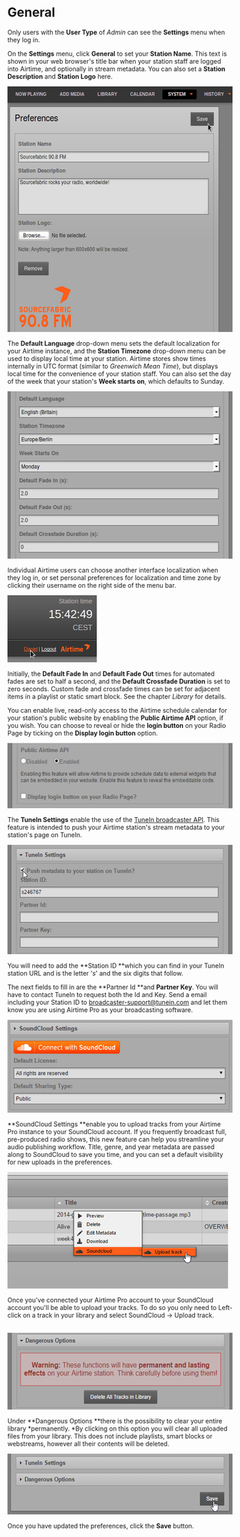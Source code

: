 General
=======

Only users with the **User Type** of *Admin* can see the **Settings** menu when they log in.

On the <span style="font-weight: bold;">Settings</span> menu, click **General** to set your **Station Name**. This text is shown in your web browser's title bar when your station staff are logged into Airtime, and optionally in stream metadata. You can also set a **Station Description** and **Station Logo** here.

<img src="static/Screenshot553-Station_preferences.png" alt="Station preferences" width="565" height="550" />

The **Default Language** drop-down menu sets the default localization for your Airtime instance, and the **Station Timezone** drop-down menu can be used to display local time at your station. Airtime stores show times internally in UTC format (similar to *Greenwich Mean Time*), but displays local time for the convenience of your station staff. You can also set the day of the week that your station's **Week starts on**, which defaults to Sunday.

<img src="static/Screenshot554-Default_language.png" alt="Default language" width="540" height="375" />

Individual Airtime users can choose another interface localization when they log in, or set personal preferences for localization and time zone by clicking their username on the right side of the menu bar.

<img src="static/Screenshot556-Username_link.png" alt="User name link" width="200" height="150" />

Initially, the **Default Fade In** and **Default Fade Out** times for automated fades are set to half a second, and the **Default Crossfade Duration** is set to zero seconds. Custom fade and crossfade times can be set for adjacent items in a playlist or static smart block. See the chapter *Library* for details. 

You can enable live, read-only access to the Airtime schedule calendar for your station's public website by enabling the **Public Airtime API** option, if you wish. You can choose to reveal or hide the **login button** on your Radio Page by ticking on the **Display login button** option.

<img src="static/Login_Button_02.PNG" width="543" height="146" />

The **TuneIn Settings** enable the use of the [TuneIn broadcaster API](http://tunein.com/broadcasters/api/ "TuneIn broadcaster API"). <span>This feature is intended to push your Airtime station's stream metadata to your station's page on TuneIn. </span>

<span><img src="static/TuneIn%20Settings.PNG" width="543" height="245" />
</span>

You will need to add the **Station ID **which you can find in your TuneIn station URL and is the letter '*s*' and the six digits that follow. 

The next fields to fill in are the **Partner Id **and **Partner Key**. You will have to contact <span class="il">TuneIn to request both the Id and Key. Send a email including your Station ID to</span><span> </span>[broadcaster-support@<span class="il">tunein</span>.com](mailto:broadcaster-support@tunein.com "TuneIn broadcaster API")<span> and let them know you are using Airtime Pro as your broadcasting software.</span>

<span><img src="static/2015-06-29%2018_14_50-staging4%20-%20Airtime.png" alt="SoundCloud Settings" width="512" height="208" /></span>

<span>**SoundCloud Settings **enable you to upload tracks from your Airtime Pro instance to your SoundCloud account. <span>If you frequently broadcast full, pre-produced radio shows, this new feature can help you streamline your audio publishing workflow. Title, genre, and year metadata are passed along to SoundCloud to save you time, and you can set a default visibility for new uploads in the preferences.</span></span>

<span><img src="static/2015-06-29%2018_17_25-staging4%20-%20Airtime.png" alt="SoundCloud upload" width="494" height="261" /></span>

<span>Once you've connected your Airtime Pro account to your SoundCloud account you'll be able to upload your tracks. To do so you only need to <span>Left-click on a track in your library and select SoundCloud -&gt; Upload track.</span></span>

 <img src="static/Delete%20All%20Tracks.PNG" width="541" height="172" />

Under **Dangerous Options **there is the possibility to clear your entire library *permanently. *By clicking on this option you will clear all uploaded files from your library. This does not include playlists, smart blocks or webstreams, however all their contents will be deleted. 

<img src="static/Save%20Preferences.PNG" width="540" height="136" />

Once you have updated the preferences, click the **Save** button.

